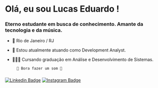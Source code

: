# Olá, eu sou Lucas Eduardo !
### Eterno estudante em busca de conhecimento. Amante da tecnologia e da música.

- 📍 Rio de Janeiro / RJ
- 🚀 Estou atualmente atuando como Development Analyst.
- 👨🏽‍🎓 Cursando graduação em Análise e Desenvolvimento de Sistemas.

		🎸 Bora fazer um som 🎼
###
[![Linkedin Badge](https://img.shields.io/badge/-LinkedIn-blue?style=flat-square&logo=Linkedin&logoColor=white&link=https://www.linkedin.com/in/lucas-eduardoo/)](https://www.linkedin.com/in/lucas-eduardoo/) [![Instagram Badge](https://img.shields.io/badge/-Instagram-violet?style=flat-square&logo=Instagram&logoColor=white&link=https://www.instagram.com/lucaseduardogtr/)](https://www.instagram.com/lucaseduardogtr/)
